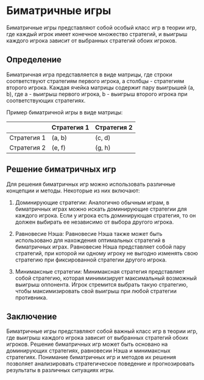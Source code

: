 # Биматричные игры

Биматричные игры представляют собой особый класс игр в теории игр, где каждый игрок имеет конечное множество стратегий, и выигрыш каждого игрока зависит от выбранных стратегий обоих игроков.

## Определение

Биматричная игра представляется в виде матрицы, где строки соответствуют стратегиям первого игрока, а столбцы - стратегиям второго игрока. Каждая ячейка матрицы содержит пару выигрышей (a, b), где a - выигрыш первого игрока, b - выигрыш второго игрока при соответствующих стратегиях.

Пример биматричной игры в виде матрицы:

|       | Стратегия 1 | Стратегия 2 |
|-------|-------------|-------------|
| Стратегия 1 | (a, b) | (c, d) |
| Стратегия 2 | (e, f) | (g, h) |

## Решение биматричных игр

Для решения биматричных игр можно использовать различные концепции и методы. Некоторые из них включают:

1. Доминирующие стратегии: Аналогично обычным играм, в биматричных играх можно искать доминирующие стратегии для каждого игрока. Если у игрока есть доминирующая стратегия, то он должен выбирать ее независимо от выбора другого игрока.

2. Равновесие Нэша: Равновесие Нэша также может быть использовано для нахождения оптимальных стратегий в биматричных играх. Равновесие Нэша представляет собой пару стратегий, при которой ни одному игроку не выгодно изменять свою стратегию при фиксированной стратегии другого игрока.

3. Минимаксные стратегии: Минимаксная стратегия представляет собой стратегию, которая минимизирует максимальный возможный выигрыш оппонента. Игрок стремится выбрать такую стратегию, чтобы максимизировать свой выигрыш при любой стратегии противника.

## Заключение

Биматричные игры представляют собой важный класс игр в теории игр, где выигрыш каждого игрока зависит от выбранных стратегий обоих игроков. Решение биматричных игр может быть основано на доминирующих стратегиях, равновесии Нэша и минимаксных стратегиях. Понимание биматричных игр и методов их решения позволяет анализировать стратегическое поведение и прогнозировать результаты в различных ситуациях игры.

